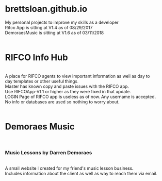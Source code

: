 # brettsloan.github.io
My personal projects to improve my skills as a developer<br>
Rifco App is sitting at V1.4 as of 08/29/2017<br>
DemoraesMusic is sitting at V1.6 as of 03/11/2018<br><br>
<h1>RIFCO Info Hub</h1><br>
A place for RIFCO agents to view important information as well as day to day templates or other useful things.<br>
Master has known copy and paste issues with the RIFCO app.<br>
Use RIFCOApp-V1.1 or higher as they were fixed in that update.<br>
LOGIN Page of RIFCO app is useless as of now. Any username is accepted. No info or databases are used so nothing to worry about.
<br><br>
<h1>Demoraes Music</h1><br>
<h3>Music Lessons by Darren Demoraes</h3><br>
A small website I created for my friend's music lesson business.<br>
Includes information about the client as well as way to reach them via email.
